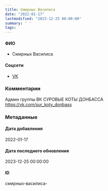 ```yaml
---
title: Смирных Василиса
date: "2022-01-17"
lastmodified: "2023-12-25 00:00:00"
summary: ' '
tags: 
---
```

<!--# pp1-->
<!--## Фигурант-->
<!--### Личные данные-->
#### ФИО
- Смирных Василиса
#### Соцсети
- [VK](https://vk.com/vasilisa1959)
### Комментарии
Админ группы ВК СУРОВЫЕ КОТЫ ДОНБАССА
 https://vk.com/sur_koty_donbass
### Метаданные
#### Дата добавления
2022-01-17
#### Дата последнего обновления
2023-12-25 00:00:00
#### ID
смирных-василиса-
<!--## END;-->
